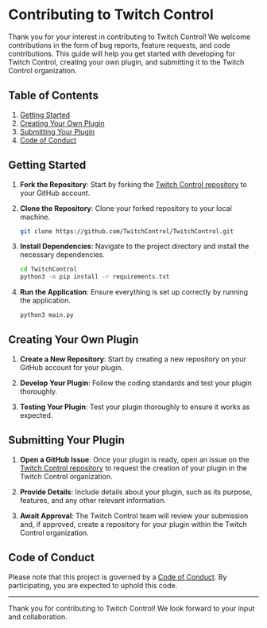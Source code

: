 # Contributing to Twitch Control

Thank you for your interest in contributing to Twitch Control! We welcome contributions in the form of bug reports, feature requests, and code contributions. This guide will help you get started with developing for Twitch Control, creating your own plugin, and submitting it to the Twitch Control organization.

## Table of Contents

1. [Getting Started](#getting-started)
2. [Creating Your Own Plugin](#creating-your-own-plugin)
3. [Submitting Your Plugin](#submitting-your-plugin)
4. [Code of Conduct](#code-of-conduct)

## Getting Started

1. **Fork the Repository**: Start by forking the [Twitch Control repository](https://github.com/TwitchControl/TwitchControl) to your GitHub account.

2. **Clone the Repository**: Clone your forked repository to your local machine.

   ```bash
   git clone https://github.com/TwitchControl/TwitchControl.git
   ```

3. **Install Dependencies**: Navigate to the project directory and install the necessary dependencies.

   ```bash
   cd TwitchControl
   python3 -m pip install -r requirements.txt
   ```

4. **Run the Application**: Ensure everything is set up correctly by running the application.

   ```bash
   python3 main.py

## Creating Your Own Plugin

1. **Create a New Repository**: Start by creating a new repository on your GitHub account for your plugin.

2. **Develop Your Plugin**: Follow the coding standards and test your plugin thoroughly.

3. **Testing Your Plugin**: Test your plugin thoroughly to ensure it works as expected.

## Submitting Your Plugin

1. **Open a GitHub Issue**: Once your plugin is ready, open an issue on the [Twitch Control repository](https://github.com/TwitchControl/TwitchControl/issues) to request the creation of your plugin in the Twitch Control organization.

2. **Provide Details**: Include details about your plugin, such as its purpose, features, and any other relevant information.

3. **Await Approval**: The Twitch Control team will review your submission and, if approved, create a repository for your plugin within the Twitch Control organization.

## Code of Conduct

Please note that this project is governed by a [Code of Conduct](CODE_OF_CONDUCT.md). By participating, you are expected to uphold this code.

---

Thank you for contributing to Twitch Control! We look forward to your input and collaboration.
